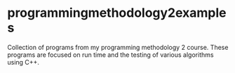 # programmingmethodology2examples
Collection of programs from my programming methodology 2 course. These programs are focused on run time and the testing of various algorithms using C++.
